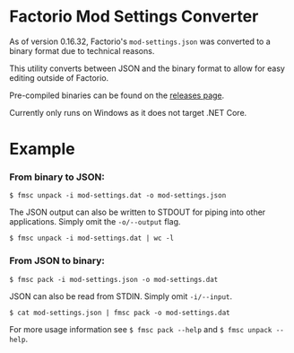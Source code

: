 # Factorio Mod Settings Converter

As of version 0.16.32, Factorio's `mod-settings.json` was converted to a binary format due to technical reasons.

This utility converts between JSON and the binary format to allow for easy editing outside of Factorio.

Pre-compiled binaries can be found on the [releases page](https://github.com/SirTony/Factorio-Mod-Settings-Converter/releases).

Currently only runs on Windows as it does not target .NET Core.

# Example

### From binary to JSON:

```
$ fmsc unpack -i mod-settings.dat -o mod-settings.json
```

The JSON output can also be written to STDOUT for piping into other applications. Simply omit the `-o/--output` flag.

```
$ fmsc unpack -i mod-settings.dat | wc -l
```

### From JSON to binary:

```
$ fmsc pack -i mod-settings.json -o mod-settings.dat
```

JSON can also be read from STDIN. Simply omit `-i/--input`.

```
$ cat mod-settings.json | fmsc pack -o mod-settings.dat
```
For more usage information see `$ fmsc pack --help` and `$ fmsc unpack --help`.
